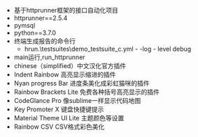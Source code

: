 - 基于httprunner框架的接口自动化项目
- httprunner==2.5.4
- pymsql
- python==3.7.0
- 终端生成报告的命令行
  - hrun.\testsuites\demo_testsuite_c.yml - -log - level debug
- main运行,run_httprunner
- chinese（simplified）中文汉化官方插件
- Indent Rainbow 高亮显示缩进的插件
- Nyan progress Bar 进度条美化成彩虹猫咪的插件
- Rainbow Brackets Lite 免费各种括号高亮显示的插件
- CodeGlance Pro  像sublime一样显示代码地图
- Key Promoter X  键盘快捷键提示
- Material Theme UI Lite  主题颜色等设置
- Rainbow CSV  CSV格式彩色美化